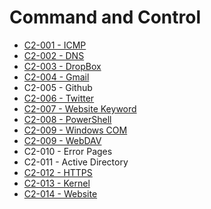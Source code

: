 # Command and Control

* [C2-001 - ICMP](https://pentestlab.blog/2017/07/28/command-and-control-icmp/)
* [C2-002 - DNS](https://pentestlab.blog/2017/09/06/command-and-control-dns/)
* [C2-003 - DropBox](https://pentestlab.blog/2017/08/29/command-and-control-dropbox/)
* [C2-004 - Gmail](https://pentestlab.blog/2017/08/03/command-and-control-gmail/)
* C2-005 - Github
* [C2-006 - Twitter](https://pentestlab.blog/2017/09/26/command-and-control-twitter/)
* [C2-007 - Website Keyword](https://pentestlab.blog/2017/09/14/command-and-control-website-keyword/)
* [C2-008 - PowerShell](https://pentestlab.blog/2017/08/19/command-and-control-powershell/)
* [C2-009 - Windows COM](https://pentestlab.blog/2017/09/01/command-and-control-windows-com/)
* [C2-009 - WebDAV](https://pentestlab.blog/2017/09/12/command-and-control-webdav/)
* C2-010 - Error Pages
* C2-011 - Active Directory
* [C2-012 - HTTPS](https://pentestlab.blog/2017/10/04/command-and-control-https/)
* [C2-013 - Kernel](https://pentestlab.blog/2017/10/02/command-and-control-kernel/)
* [C2-014 - Website](https://pentestlab.blog/2017/11/14/command-and-control-website/)
